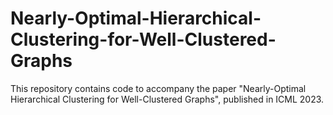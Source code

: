 # Nearly-Optimal-Hierarchical-Clustering-for-Well-Clustered-Graphs
This repository contains code to accompany the paper "Nearly-Optimal Hierarchical Clustering for Well-Clustered Graphs", published in ICML 2023.
